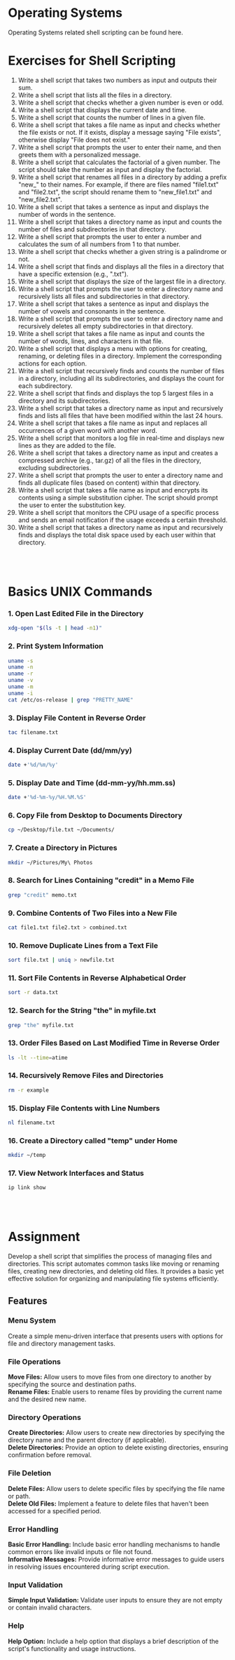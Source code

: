 # Operating Systems
 Operating Systems related shell scripting can be found here.
 
 
<h1><b>Exercises for Shell Scripting</b></h1>
<ol type="1">
 <li>Write a shell script that takes two numbers as input and outputs their sum.</li>
 <li>Write a shell script that lists all the files in a directory.</li>
 <li>Write a shell script that checks whether a given number is even or odd.</li>
 <li>Write a shell script that displays the current date and time.</li>
 <li>Write a shell script that counts the number of lines in a given file.</li>
 <li>Write a shell script that takes a file name as input and checks whether the file exists or not. If it exists, display a message saying "File exists", otherwise display "File does not exist."</li>
 <li>Write a shell script that prompts the user to enter their name, and then greets them with a personalized message.</li>
 <li>Write a shell script that calculates the factorial of a given number. The script should take the number as input and display the factorial.</li>
 <li>Write a shell script that renames all files in a directory by adding a prefix "new_" to their names. For example, if there are files named "file1.txt" and "file2.txt", the script should rename them to "new_file1.txt" and "new_file2.txt".</li>
 <li>Write a shell script that takes a sentence as input and displays the number of words in the sentence.</li>
 <li>Write a shell script that takes a directory name as input and counts the number of files and subdirectories in that directory.</li>
 <li>Write a shell script that prompts the user to enter a number and calculates the sum of all numbers from 1 to that number.</li>
 <li>Write a shell script that checks whether a given string is a palindrome or not.</li>
 <li>Write a shell script that finds and displays all the files in a directory that have a specific extension (e.g., ".txt").</li>
 <li>Write a shell script that displays the size of the largest file in a directory.</li>
 <li>Write a shell script that prompts the user to enter a directory name and recursively lists all files and subdirectories in that directory.</li>
 <li>Write a shell script that takes a sentence as input and displays the number of vowels and consonants in the sentence.</li>
 <li>Write a shell script that prompts the user to enter a directory name and recursively deletes all empty subdirectories in that directory.</li>
 <li>Write a shell script that takes a file name as input and counts the number of words, lines, and characters in that file.</li>
 <li>Write a shell script that displays a menu with options for creating, renaming, or deleting files in a directory. Implement the corresponding actions for each option.</li>
 <li>Write a shell script that recursively finds and counts the number of files in a directory, including all its subdirectories, and displays the count for each subdirectory.</li>
 <li> Write a shell script that finds and displays the top 5 largest files in a directory and its subdirectories.</li>
 <li>Write a shell script that takes a directory name as input and recursively finds and lists all files that have been modified within the last 24 hours.
 <li>Write a shell script that takes a file name as input and replaces all occurrences of a given word with another word.</li>
 <li>Write a shell script that monitors a log file in real-time and displays new lines as they are added to the file.</li>
 <li>Write a shell script that takes a directory name as input and creates a compressed archive (e.g., tar.gz) of all the files in the directory, excluding subdirectories.</li>
 <li>Write a shell script that prompts the user to enter a directory name and finds all duplicate files (based on content) within that directory.</li>
 <li>Write a shell script that takes a file name as input and encrypts its contents using a simple substitution cipher. The script should prompt the user to enter the substitution key.</li>
 <li>Write a shell script that monitors the CPU usage of a specific process and sends an email notification if the usage exceeds a certain threshold.</li>
 <li>Write a shell script that takes a directory name as input and recursively finds and displays the total disk space used by each user within that directory.</li>
</ol><br><br>


# Basics UNIX Commands

### 1. Open Last Edited File in the Directory
```bash
xdg-open "$(ls -t | head -n1)"
```

### 2. Print System Information
```bash
uname -s
uname -n
uname -r
uname -v
uname -m
uname -i
cat /etc/os-release | grep "PRETTY_NAME"
```

### 3. Display File Content in Reverse Order
```bash
tac filename.txt
```

### 4. Display Current Date (dd/mm/yy)
```bash
date +'%d/%m/%y'
```

### 5. Display Date and Time (dd-mm-yy/hh.mm.ss)
```bash
date +'%d-%m-%y/%H.%M.%S'
```

### 6. Copy File from Desktop to Documents Directory
```bash
cp ~/Desktop/file.txt ~/Documents/
```

### 7. Create a Directory in Pictures
```bash
mkdir ~/Pictures/My\ Photos
```

### 8. Search for Lines Containing "credit" in a Memo File
```bash
grep "credit" memo.txt
```

### 9. Combine Contents of Two Files into a New File
```bash
cat file1.txt file2.txt > combined.txt
```

### 10. Remove Duplicate Lines from a Text File
```bash
sort file.txt | uniq > newfile.txt
```

### 11. Sort File Contents in Reverse Alphabetical Order
```bash
sort -r data.txt
```

### 12. Search for the String "the" in myfile.txt
```bash
grep "the" myfile.txt
```

### 13. Order Files Based on Last Modified Time in Reverse Order
```bash
ls -lt --time=atime
```

### 14. Recursively Remove Files and Directories
```bash
rm -r example
```

### 15. Display File Contents with Line Numbers
```bash
nl filename.txt
```

### 16. Create a Directory called "temp" under Home
```bash
mkdir ~/temp
```

### 17. View Network Interfaces and Status
```bash
ip link show
```

<br><br>

# Assignment
Develop a shell script that simplifies the process of managing files and directories. This script automates common tasks like moving or renaming files, creating new directories, and deleting old files. It provides a basic yet effective solution for organizing and manipulating file systems efficiently.

<h2><b>Features</b></h2>

<h3>Menu System</h3>
Create a simple menu-driven interface that presents users with options for file and directory management tasks.

<h3>File Operations</h3>
<b>Move Files:</b>
Allow users to move files from one directory to another by specifying the source and destination paths.<br>
<b>Rename Files:</b>
Enable users to rename files by providing the current name and the desired new name.

<h3>Directory Operations</h3>
<b>Create Directories:</b>
Allow users to create new directories by specifying the directory name and the parent directory (if applicable).<br>
<b>Delete Directories:</b>
Provide an option to delete existing directories, ensuring confirmation before removal.

<h3>File Deletion</h3>
<b>Delete Files:</b>
Allow users to delete specific files by specifying the file name or path.<br>
<b>Delete Old Files:</b>
Implement a feature to delete files that haven't been accessed for a specified period.

<h3>Error Handling</h3>
<b>Basic Error Handling:</b>
Include basic error handling mechanisms to handle common errors like invalid inputs or file not found.<br>
<b>Informative Messages:</b>
Provide informative error messages to guide users in resolving issues encountered during script execution.

<h3>Input Validation</h3>
<b>Simple Input Validation:</b>
Validate user inputs to ensure they are not empty or contain invalid characters.

<h3>Help</h3>
<b>Help Option:</b>
Include a help option that displays a brief description of the script's functionality and usage instructions.
